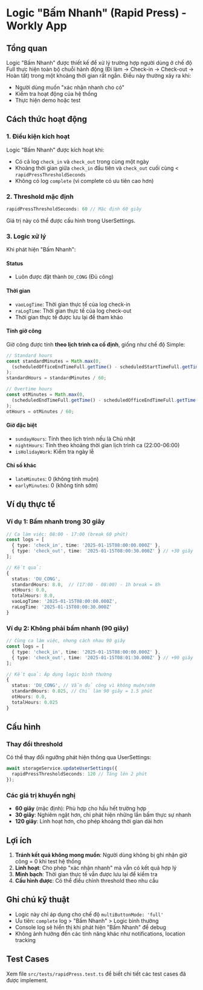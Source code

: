 # Logic "Bấm Nhanh" (Rapid Press) - Workly App

## Tổng quan

Logic "Bấm Nhanh" được thiết kế để xử lý trường hợp người dùng ở chế độ Full thực hiện toàn bộ chuỗi hành động (Đi làm → Check-in → Check-out → Hoàn tất) trong một khoảng thời gian rất ngắn. Điều này thường xảy ra khi:

- Người dùng muốn "xác nhận nhanh cho có"
- Kiểm tra hoạt động của hệ thống
- Thực hiện demo hoặc test

## Cách thức hoạt động

### 1. Điều kiện kích hoạt

Logic "Bấm Nhanh" được kích hoạt khi:
- Có cả log `check_in` và `check_out` trong cùng một ngày
- Khoảng thời gian giữa `check_in` đầu tiên và `check_out` cuối cùng < `rapidPressThresholdSeconds`
- Không có log `complete` (vì complete có ưu tiên cao hơn)

### 2. Threshold mặc định

```typescript
rapidPressThresholdSeconds: 60 // Mặc định 60 giây
```

Giá trị này có thể được cấu hình trong UserSettings.

### 3. Logic xử lý

Khi phát hiện "Bấm Nhanh":

#### Status
- Luôn được đặt thành `DU_CONG` (Đủ công)

#### Thời gian
- `vaoLogTime`: Thời gian thực tế của log check-in
- `raLogTime`: Thời gian thực tế của log check-out
- Thời gian thực tế được lưu lại để tham khảo

#### Tính giờ công
Giờ công được tính **theo lịch trình ca cố định**, giống như chế độ Simple:

```typescript
// Standard hours
const standardMinutes = Math.max(0,
  (scheduledOfficeEndTimeFull.getTime() - scheduledStartTimeFull.getTime()) / (1000 * 60) - shift.breakMinutes
);
standardHours = standardMinutes / 60;

// Overtime hours
const otMinutes = Math.max(0,
  (scheduledEndTimeFull.getTime() - scheduledOfficeEndTimeFull.getTime()) / (1000 * 60)
);
otHours = otMinutes / 60;
```

#### Giờ đặc biệt
- `sundayHours`: Tính theo lịch trình nếu là Chủ nhật
- `nightHours`: Tính theo khoảng thời gian lịch trình ca (22:00-06:00)
- `isHolidayWork`: Kiểm tra ngày lễ

#### Chỉ số khác
- `lateMinutes`: 0 (không tính muộn)
- `earlyMinutes`: 0 (không tính sớm)

## Ví dụ thực tế

### Ví dụ 1: Bấm nhanh trong 30 giây

```typescript
// Ca làm việc: 08:00 - 17:00 (break 60 phút)
const logs = [
  { type: 'check_in', time: '2025-01-15T08:00:00.000Z' },
  { type: 'check_out', time: '2025-01-15T08:00:30.000Z' } // +30 giây
];

// Kết quả:
{
  status: 'DU_CONG',
  standardHours: 8.0,  // (17:00 - 08:00) - 1h break = 8h
  otHours: 0.0,
  totalHours: 8.0,
  vaoLogTime: '2025-01-15T08:00:00.000Z',
  raLogTime: '2025-01-15T08:00:30.000Z'
}
```

### Ví dụ 2: Không phải bấm nhanh (90 giây)

```typescript
// Cùng ca làm việc, nhưng cách nhau 90 giây
const logs = [
  { type: 'check_in', time: '2025-01-15T08:00:00.000Z' },
  { type: 'check_out', time: '2025-01-15T08:01:30.000Z' } // +90 giây
];

// Kết quả: Áp dụng logic bình thường
{
  status: 'DU_CONG', // Vẫn đủ công vì không muộn/sớm
  standardHours: 0.025, // Chỉ làm 90 giây = 1.5 phút
  otHours: 0.0,
  totalHours: 0.025
}
```

## Cấu hình

### Thay đổi threshold

Có thể thay đổi ngưỡng phát hiện thông qua UserSettings:

```typescript
await storageService.updateUserSettings({
  rapidPressThresholdSeconds: 120 // Tăng lên 2 phút
});
```

### Các giá trị khuyến nghị

- **60 giây** (mặc định): Phù hợp cho hầu hết trường hợp
- **30 giây**: Nghiêm ngặt hơn, chỉ phát hiện những lần bấm thực sự nhanh
- **120 giây**: Linh hoạt hơn, cho phép khoảng thời gian dài hơn

## Lợi ích

1. **Tránh kết quả không mong muốn**: Người dùng không bị ghi nhận giờ công = 0 khi test hệ thống
2. **Linh hoạt**: Cho phép "xác nhận nhanh" mà vẫn có kết quả hợp lý
3. **Minh bạch**: Thời gian thực tế vẫn được lưu lại để kiểm tra
4. **Cấu hình được**: Có thể điều chỉnh threshold theo nhu cầu

## Ghi chú kỹ thuật

- Logic này chỉ áp dụng cho chế độ `multiButtonMode: 'full'`
- Ưu tiên: `complete` log > "Bấm Nhanh" > Logic bình thường
- Console log sẽ hiển thị khi phát hiện "Bấm Nhanh" để debug
- Không ảnh hưởng đến các tính năng khác như notifications, location tracking

## Test Cases

Xem file `src/tests/rapidPress.test.ts` để biết chi tiết các test cases đã được implement.
